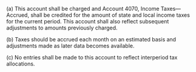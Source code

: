 (a) This account shall be charged and Account 4070, Income Taxes—Accrued, shall be credited for the amount of state and local income taxes for the current period. This account shall also reflect subsequent adjustments to amounts previously charged.

(b) Taxes should be accrued each month on an estimated basis and adjustments made as later data becomes available.

(c) No entries shall be made to this account to reflect interperiod tax allocations.

